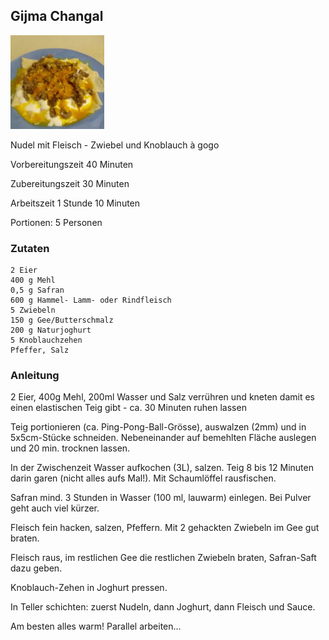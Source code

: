 ## Gijma Changal

![img.png](images/gijma.png)

Nudel mit Fleisch - Zwiebel und Knoblauch à gogo

Vorbereitungszeit 40 Minuten	

Zubereitungszeit 30 Minuten	

Arbeitszeit 1 Stunde 10 Minuten	

Portionen: 5 Personen

### Zutaten

    2 Eier
    400 g Mehl
    0,5 g Safran
    600 g Hammel- Lamm- oder Rindfleisch
    5 Zwiebeln
    150 g Gee/Butterschmalz
    200 g Naturjoghurt
    5 Knoblauchzehen
    Pfeffer, Salz

### Anleitung

2 Eier, 400g Mehl, 200ml Wasser und Salz verrühren und kneten damit es einen elastischen Teig gibt - ca. 30 Minuten ruhen lassen

Teig portionieren (ca. Ping-Pong-Ball-Grösse), auswalzen (2mm) und in 5x5cm-Stücke schneiden. Nebeneinander auf bemehlten Fläche auslegen und 20 min. trocknen lassen.

In der Zwischenzeit Wasser aufkochen (3L), salzen. Teig 8 bis 12 Minuten darin garen (nicht alles aufs Mal!). Mit Schaumlöffel rausfischen. 

Safran mind. 3 Stunden in Wasser (100 ml, lauwarm) einlegen. Bei Pulver geht auch viel kürzer.

Fleisch fein hacken, salzen, Pfeffern. Mit 2 gehackten Zwiebeln im Gee gut braten. 

Fleisch raus, im restlichen Gee die restlichen Zwiebeln braten, Safran-Saft dazu geben.

Knoblauch-Zehen in Joghurt pressen.

In Teller schichten: zuerst Nudeln, dann Joghurt, dann Fleisch und Sauce. 

Am besten alles warm! Parallel arbeiten...

